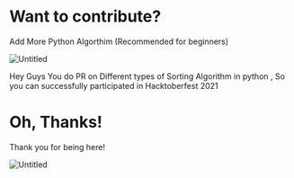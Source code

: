 # Want to contribute?

Add More Python  Algorthim (Recommended for beginners)


![Untitled](https://user-images.githubusercontent.com/55308841/135750163-2f8946e0-5617-43b0-a6ee-7b4c69d7d06f.png)



Hey Guys You do PR on Different types of Sorting Algorithm in python , So you can successfully participated in Hacktoberfest 2021




 # Oh, Thanks!
 
 
Thank you for being here! 





![Untitled](https://user-images.githubusercontent.com/55308841/135988192-6fa838aa-5889-46ea-badc-50e98af504ff.png)



